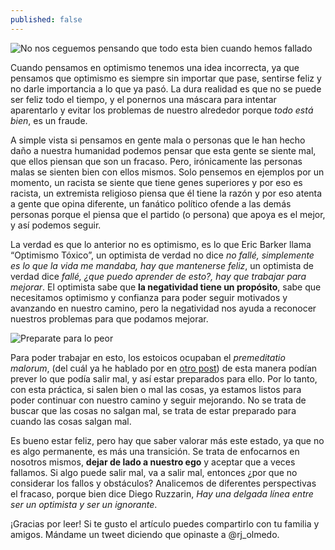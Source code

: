 ```yaml
---
published: false
---
```

![No nos ceguemos pensando que todo esta bien cuando hemos fallado]({{site.baseurl}}/images/fine.jpg)


Cuando pensamos en optimismo tenemos una idea incorrecta, ya que pensamos que optimismo es siempre sin importar que pase, sentirse feliz y no darle importancia a lo que ya pasó.  La dura realidad es que no se puede ser feliz todo el tiempo, y el ponernos una máscara para intentar aparentarlo y evitar los problemas de nuestro alrededor porque _todo está bien_, es un fraude.

A simple vista si pensamos en gente mala o personas que le han hecho daño a nuestra humanidad podemos pensar que esta gente se siente mal, que ellos piensan que son un fracaso. Pero, irónicamente las personas malas se sienten bien con ellos mismos. Solo pensemos en ejemplos por un momento, un racista se siente que tiene genes superiores y por eso es racista, un extremista religioso piensa que él tiene la razón y por eso atenta a gente que opina diferente, un fanático político ofende a las demás personas porque el piensa que el partido (o persona) que apoya es el mejor, y así podemos seguir.

La verdad es que lo anterior no es optimismo, es lo que Eric Barker llama “Optimismo Tóxico”, un optimista de verdad no dice _no fallé, simplemente es lo que la vida me mandaba, hay que mantenerse feliz_, un optimista de verdad dice _fallé, ¿que puedo aprender de esto?, hay que trabajar para mejorar_. El optimista sabe que **la negatividad tiene un propósito**, sabe que necesitamos optimismo y confianza para poder seguir motivados y avanzando en nuestro camino, pero la negatividad nos ayuda a reconocer nuestros problemas para que podamos mejorar.


![Preparate para lo peor]({{site.baseurl}}/images/malorum.jpg)


Para poder trabajar en esto, los estoicos ocupaban el _premeditatio malorum_, (del cuál ya he hablado por en [otro post](https://rjolmedo.github.io/preparate-para-lo-peor/)) de esta manera podían prever lo que podía salir mal, y así estar preparados para ello. Por lo tanto, con esta práctica, si salen bien o mal las cosas, ya estamos listos para poder continuar con nuestro camino y seguir mejorando. No se trata de buscar que las cosas no salgan mal, se trata de estar preparado para cuando las cosas salgan mal.

Es bueno estar feliz, pero hay que saber valorar más este estado, ya que no es algo permanente, es más una transición. Se trata de enfocarnos en nosotros mismos, **dejar de lado a nuestro ego** y aceptar que a veces fallamos. Si algo puede salir mal, va a salir mal, entonces ¿por que no considerar los fallos y obstáculos? Analicemos de diferentes perspectivas el fracaso, porque bien dice Diego Ruzzarin, _Hay una delgada línea entre ser un optimista y ser un ignorante_.

¡Gracias por leer! Si te gusto el artículo puedes compartirlo con tu familia y amigos. Mándame un tweet diciendo que opinaste a @rj_olmedo.

